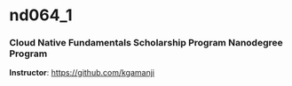 # nd064_1

### Cloud Native Fundamentals Scholarship Program Nanodegree Program


**Instructor**: https://github.com/kgamanji
